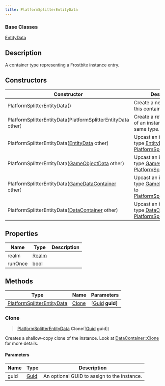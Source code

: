 ```yaml
---
title: PlatformSplitterEntityData
---
```

### Base Classes

[EntityData](EntityData)

## Description

A container type representing a Frostbite instance entry.

## Constructors

| Constructor                                                                           | Description                                                                                                                                 |
| ------------------------------------------------------------------------------------- | ------------------------------------------------------------------------------------------------------------------------------------------- |
| PlatformSplitterEntityData()                                                          | Create a new instance of this container type.                                                                                               |
| PlatformSplitterEntityData(PlatformSplitterEntityData other)                          | Create a reference copy of an instance of the same type.                                                                                    |
| PlatformSplitterEntityData([EntityData](EntityData) other)                            | Upcast an instance of type [EntityData](EntityData) to [PlatformSplitterEntityData](PlatformSplitterEntityData).                            |
| PlatformSplitterEntityData([GameObjectData](GameObjectData) other)                    | Upcast an instance of type [GameObjectData](GameObjectData) to [PlatformSplitterEntityData](PlatformSplitterEntityData).                    |
| PlatformSplitterEntityData([GameDataContainer](GameDataContainer) other)              | Upcast an instance of type [GameDataContainer](GameDataContainer) to [PlatformSplitterEntityData](PlatformSplitterEntityData).              |
| PlatformSplitterEntityData([DataContainer](/vext/ref/shared/class/datacontainer) other) | Upcast an instance of type [DataContainer](/vext/ref/shared/class/datacontainer) to [PlatformSplitterEntityData](PlatformSplitterEntityData). |

## Properties

| Name    | Type           | Description |
| ------- | -------------- | ----------- |
| realm   | [Realm](Realm) |             |
| runOnce | bool           |             |

## Methods

| Type                                                     | Name            | Parameters                                     |
| -------------------------------------------------------- | --------------- | ---------------------------------------------- |
| [PlatformSplitterEntityData](PlatformSplitterEntityData) | [Clone](#clone) | \[[Guid](/vext/ref/shared/class/guid) **guid**\] |

### Clone

> [PlatformSplitterEntityData](PlatformSplitterEntityData) **Clone**(\[[Guid](/vext/ref/shared/class/guid) **guid**\])

Creates a shallow-copy clone of the instance. Look at [DataContainer::Clone](/vext/ref/shared/class/datacontainer#clone) for more details.

#### Parameters

| Name | Type         | Description                                 |
| ---- | ------------ | ------------------------------------------- |
| guid | [Guid](Guid) | An optional GUID to assign to the instance. |

